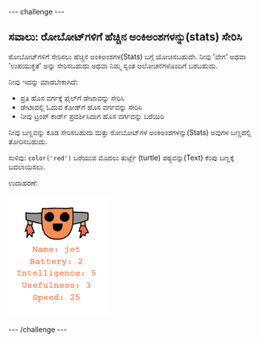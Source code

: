 --- challenge ---

## ಸವಾಲು: ರೋಬೋಟ್‌ಗಳಿಗೆ ಹೆಚ್ಚಿನ ಅಂಕಿಅಂಶಗಳನ್ನು(stats) ಸೇರಿಸಿ

ರೋಬೋಟ್‌ಗಳಿಗೆ ಸೇರಿಸಲು ಹೆಚ್ಚಿನ ಅಂಕಿಅಂಶಗಳ(Stats) ಬಗ್ಗೆ ಯೋಚಿಸಬಹುದೇ. ನೀವು 'ವೇಗ' ಅಥವಾ 'ಉಪಯುಕ್ತತೆ' ಅನ್ನು ಸೇರಿಸಬಹುದು ಅಥವಾ ನಿಮ್ಮ ಸ್ವಂತ ಆಲೋಚನೆಗಳೊಂದಿಗೆ ಬರಬಹುದು.

ನೀವು ಇದನ್ನು ಮಾಡಬೇಕಾಗಿದೆ:

+ ಪ್ರತಿ ಹೊಸ ವರ್ಗಕ್ಕೆ ಫೈಲ್‌ಗೆ ಡೇಟಾವನ್ನು ಸೇರಿಸಿ 
+ ಡೇಟಾದಲ್ಲಿ ಓದುವ ಕೋಡ್‌ಗೆ ಹೊಸ ವರ್ಗವನ್ನು ಸೇರಿಸಿ
+ ನೀವು ಟ್ರಂಪ್ ಕಾರ್ಡ್ ಪ್ರದರ್ಶಿಸಿದಾಗ ಹೊಸ ವರ್ಗವನ್ನು ಬರೆಯಿರಿ

ನೀವು ಬಣ್ಣವನ್ನು ಕೂಡ ಸೇರಿಸಬಹುದು ಮತ್ತು ರೋಬೋಟ್‌ಗಳ ಅಂಕಿಅಂಶಗಳನ್ನು(Stats) ಅವುಗಳ ಬಣ್ಣದಲ್ಲಿ ತೋರಿಸಬಹುದು.

ಸುಳಿವು: `color('red')` ಬರೆಯುವ ಮೊದಲು ತುರ್ಟ್ಲೆ (turtle) ಪಠ್ಯವನ್ನು(Text) ಕೆಂಪು ಬಣ್ಣಕ್ಕೆ ಬದಲಾಯಿಸಲು.

ಉದಾಹರಣೆ:

![screenshot](images/robotrumps-jet.png)

--- /challenge ---